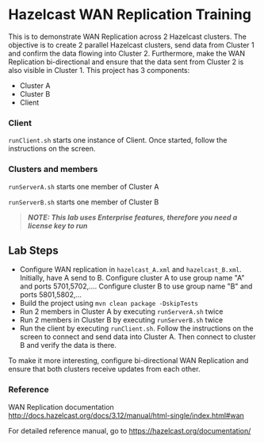 # Hazelcast WAN Replication Training
This is to demonstrate WAN Replication across 2 Hazelcast clusters. The objective is to create 2 parallel Hazelcast clusters, send data from Cluster 1 and confirm the data flowing into Cluster 2. Furthermore, make the WAN Replication bi-directional and ensure that the data sent from Cluster 2 is also visible in Cluster 1. This project has 3 components:

* Cluster A
* Cluster B
* Client

### Client

`runClient.sh` starts one instance of Client. Once started, follow the instructions on the screen. 


### Clusters and members

`runServerA.sh` starts one member of Cluster A

`runServerB.sh` starts one member of Cluster B


> **_NOTE: This lab uses Enterprise features, therefore you need a license key to run_**


## Lab Steps

* Configure WAN replication in `hazelcast_A.xml` and `hazelcast_B.xml`.  Initially, have A send to B.  Configure cluster A to use group name "A" and ports 5701,5702,….  Configure cluster B to use group name "B" and ports 5801,5802,...
* Build the project using `mvn clean package -DskipTests`
* Run 2 members in Cluster A by executing `runServerA.sh` twice
* Run 2 members in Cluster B by executing `runServerB.sh` twice
* Run the client by executing `runClient.sh`. Follow the instructions on the screen to connect and send data into Cluster A.  Then connect to cluster B and verify the data is there. 


To make it more interesting, configure bi-directional WAN Replication and ensure that both clusters receive updates from each other.


### Reference

WAN Replication documentation http://docs.hazelcast.org/docs/3.12/manual/html-single/index.html#wan

For detailed reference manual, go to https://hazelcast.org/documentation/
